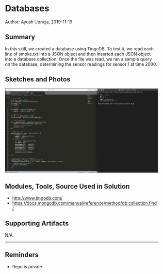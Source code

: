 #  Databases

Author: Ayush Upneja, 2019-11-19

## Summary

In this skill, we created a database using TingoDB.  To test it, we read each line of smoke.txt into a JSON object and then inserted each JSON object into a database collection.  Once the file was read, we ran a sample query on the database, determining the sensor readings for sensor 1 at time 2000.

## Sketches and Photos

![Image](./images/screen.JPG)

## Modules, Tools, Source Used in Solution

- http://www.tingodb.com/
- https://docs.mongodb.com/manual/reference/method/db.collection.find/

## Supporting Artifacts

N/A

-----

## Reminders
- Repo is private
